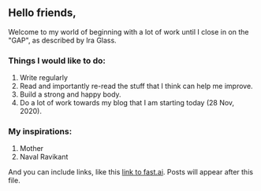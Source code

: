 ## Hello friends,
Welcome to my world of beginning with a lot of work until I close in on the "GAP", as described by Ira Glass.

### Things I would like to do:
1. Write regularly
2. Read and importantly re-read the stuff that I think can help me improve.
3. Build a strong and happy body.
4. Do a lot of work towards my blog that I am starting today (28 Nov, 2020).

### My inspirations:
1. Mother
2. Naval Ravikant

And you can include links, like this [link to fast.ai](https://www.fast.ai). Posts will appear after this file.

